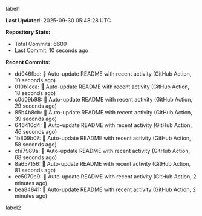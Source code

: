
label1 
<!-- ACTIVITY_START -->
**Last Updated:** 2025-09-30 05:48:28 UTC

**Repository Stats:**
- Total Commits: 6609
- Last Commit: 10 seconds ago

**Recent Commits:**
- dd046fbd: 🤖 Auto-update README with recent activity (GitHub Action, 10 seconds ago)
- 010b1cca: 🤖 Auto-update README with recent activity (GitHub Action, 18 seconds ago)
- c0d09b98: 🤖 Auto-update README with recent activity (GitHub Action, 29 seconds ago)
- 85b4b8cb: 🤖 Auto-update README with recent activity (GitHub Action, 39 seconds ago)
- 646410d4: 🤖 Auto-update README with recent activity (GitHub Action, 46 seconds ago)
- 1b809b07: 🤖 Auto-update README with recent activity (GitHub Action, 58 seconds ago)
- cfa7989a: 🤖 Auto-update README with recent activity (GitHub Action, 68 seconds ago)
- 8a657156: 🤖 Auto-update README with recent activity (GitHub Action, 81 seconds ago)
- ec5070b9: 🤖 Auto-update README with recent activity (GitHub Action, 2 minutes ago)
- bea84841: 🤖 Auto-update README with recent activity (GitHub Action, 2 minutes ago)
<!-- ACTIVITY_END -->

label2
